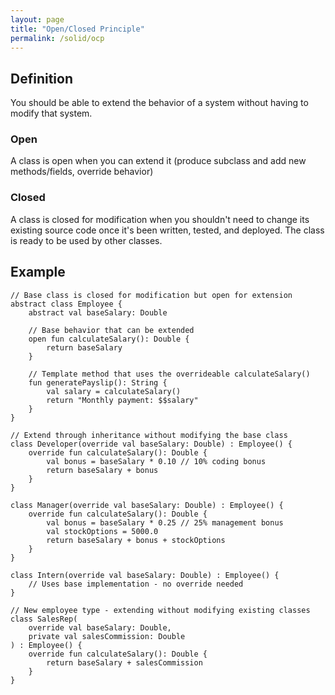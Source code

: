 ```yaml
---
layout: page
title: "Open/Closed Principle"
permalink: /solid/ocp
---
```

## Definition 
You should be able to extend the behavior of a system without having to modify that system.

### Open
A class is open when you can extend it (produce subclass and add new methods/fields, override behavior)

### Closed
A class is closed for modification when you shouldn't need to change its existing source code once it's been written, tested, and deployed. The class is ready to be used by other classes.

## Example
    // Base class is closed for modification but open for extension
    abstract class Employee {
        abstract val baseSalary: Double
        
        // Base behavior that can be extended
        open fun calculateSalary(): Double {
            return baseSalary
        }
        
        // Template method that uses the overrideable calculateSalary()
        fun generatePayslip(): String {
            val salary = calculateSalary()
            return "Monthly payment: $$salary"
        }
    }

    // Extend through inheritance without modifying the base class
    class Developer(override val baseSalary: Double) : Employee() {
        override fun calculateSalary(): Double {
            val bonus = baseSalary * 0.10 // 10% coding bonus
            return baseSalary + bonus
        }
    }

    class Manager(override val baseSalary: Double) : Employee() {
        override fun calculateSalary(): Double {
            val bonus = baseSalary * 0.25 // 25% management bonus
            val stockOptions = 5000.0
            return baseSalary + bonus + stockOptions
        }
    }

    class Intern(override val baseSalary: Double) : Employee() {
        // Uses base implementation - no override needed
    }

    // New employee type - extending without modifying existing classes
    class SalesRep(
        override val baseSalary: Double,
        private val salesCommission: Double
    ) : Employee() {
        override fun calculateSalary(): Double {
            return baseSalary + salesCommission
        }
    }